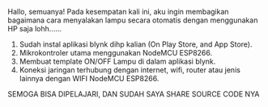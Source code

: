 Hallo, semuanya! 
Pada kesempatan kali ini, aku ingin membagikan bagaimana cara menyalakan lampu secara otomatis dengan menggunakan HP saja lohh......

1. Sudah instal aplikasi blynk dihp kalian (On Play Store, and App Store).
2. Mikrokontroler utama menggunakan NodeMCU ESP8266.
3. Membuat template ON/OFF Lampu di dalam aplikasi blynk.
4. Koneksi jaringan terhubung dengan internet, wifi, router atau jenis lainnya dengan WIFI NodeMCU ESP8266.

SEMOGA BISA DIPELAJARI, DAN SUDAH SAYA SHARE SOURCE CODE NYA
